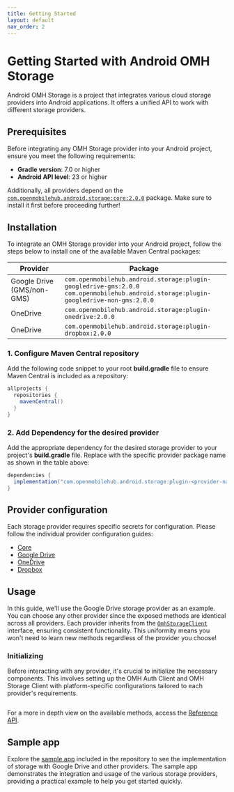 ```yaml
---
title: Getting Started
layout: default
nav_order: 2
---
```


# Getting Started with Android OMH Storage

Android OMH Storage is a project that integrates various cloud storage providers into Android applications. It offers a unified API to work with different storage providers.

## Prerequisites

Before integrating any OMH Storage provider into your Android project, ensure you meet the following requirements:

- **Gradle version**: 7.0 or higher
- **Android API level**: 23 or higher

Additionally, all providers depend on the [`com.openmobilehub.android.storage:core:2.0.0`](https://miniature-adventure-4gle9ye.pages.github.io/docs/core) package. Make sure to install it first before proceeding further!

## Installation

To integrate an OMH Storage provider into your Android project, follow the steps below to install one of the available Maven Central packages:

| Provider                   | Package                                                                                                                                     |
| -------------------------- | ------------------------------------------------------------------------------------------------------------------------------------------- |
| Google Drive (GMS/non-GMS) | `com.openmobilehub.android.storage:plugin-googledrive-gms:2.0.0` <br/> `com.openmobilehub.android.storage:plugin-googledrive-non-gms:2.0.0` |
| OneDrive                   | `com.openmobilehub.android.storage:plugin-onedrive:2.0.0`                                                                                   |
| OneDrive                   | `com.openmobilehub.android.storage:plugin-dropbox:2.0.0`                                                                                    |

### 1. Configure Maven Central repository

Add the following code snippet to your root **build.gradle** file to ensure Maven Central is included as a repository:

```gradle
allprojects {
  repositories {
    mavenCentral()
  }
}
```

### 2. Add Dependency for the desired provider

Add the appropriate dependency for the desired storage provider to your project's **build.gradle** file. Replace <provider-name> with the specific provider package name as shown in the table above:

```gradle
dependencies {
  implementation("com.openmobilehub.android.storage:plugin-<provider-name>:2.0.0")
}
```

## Provider configuration

Each storage provider requires specific secrets for configuration. Please follow the individual provider configuration guides:

- [Core](https://miniature-adventure-4gle9ye.pages.github.io/docs/core/#configuration)
- [Google Drive](https://miniature-adventure-4gle9ye.pages.github.io/docs/plugin-googledrive-gms/#configuration)
- [OneDrive](https://miniature-adventure-4gle9ye.pages.github.io/docs/plugin-onedrive/#configuration)
- [Dropbox](https://miniature-adventure-4gle9ye.pages.github.io/docs/plugin-dropbox/#configuration)

## Usage

In this guide, we'll use the Google Drive storage provider as an example. You can choose any other provider since the exposed methods are identical across all providers. Each provider inherits from the [`OmhStorageClient`](https://miniature-adventure-4gle9ye.pages.github.io/api/packages/core/com.openmobilehub.android.storage.core/-omh-storage-client) interface, ensuring consistent functionality. This uniformity means you won't need to learn new methods regardless of the provider you choose!

### Initializing

Before interacting with any provider, it's crucial to initialize the necessary components. This involves setting up the OMH Auth Client and OMH Storage Client with platform-specific configurations tailored to each provider's requirements.

```kotlin

```

For a more in depth view on the available methods, access the [Reference API](https://miniature-adventure-4gle9ye.pages.github.io/api).

## Sample app

Explore the [sample app](https://miniature-adventure-4gle9ye.pages.github.io/docs/contributing#sample-app) included in the repository to see the implementation of storage with Google Drive and other providers. The sample app demonstrates the integration and usage of the various storage providers, providing a practical example to help you get started quickly.
